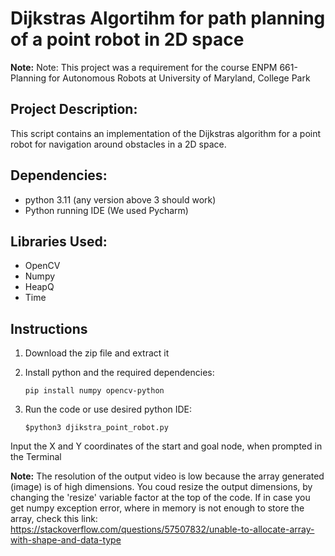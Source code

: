 # Dijkstras Algortihm for path planning of a point robot in 2D space
**Note:** Note: This project was a requirement for the course ENPM 661- Planning for Autonomous Robots at University of Maryland, College Park

## Project Description:
This script contains an implementation of the Dijkstras algorithm for a point robot for navigation around obstacles in a 2D space.

## Dependencies:
* python 3.11 (any version above 3 should work)
* Python running IDE (We used Pycharm)
  
## Libraries Used:
* OpenCV
* Numpy
* HeapQ
* Time

## Instructions 
1. Download the zip file and extract it
	
2. Install python and the required dependencies: 

	`pip install numpy opencv-python`
	
3. Run the code or use desired python IDE:

	`$python3 djikstra_point_robot.py`

Input the X and Y coordinates of the start and goal node, when prompted in the Terminal

**Note:** The resolution of the output video is low because the array generated (image) is of high dimensions. You coud resize the output  dimensions, by changing the 'resize' variable factor at the top of the code. If in case you get numpy exception error, where in memory is not enough to store the array, check this link:
https://stackoverflow.com/questions/57507832/unable-to-allocate-array-with-shape-and-data-type

